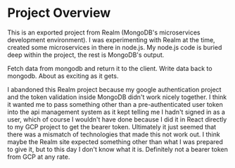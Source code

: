 # Project Overview

This is an exported project from Realm (MongoDB's microservices development environment). I was experimenting with Realm at the time, created some microservices in there in node.js. My node.js code is buried deep within the project, the rest is MongoDB's output.

Fetch data from mongodb and return it to the client. Write data back to mongodb. About as exciting as it gets.

I abandoned this Realm project because my google authentication project and the token validation inside MongoDB didn't work nicely together. I think it wanted me to pass something other than a pre-authenticated user token into the api management system as it kept telling me I hadn't signed in as a user, which of course I wouldn't have done because I did it in React directly to my GCP project to get the bearer token. Ultimately it just seemed that there was a mismatch of technologies that made this not work out. I think maybe the Realm site expected something other than what I was prepared to give it, but to this day I don't know what it is. Definitely not a bearer token from GCP at any rate.
